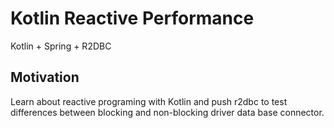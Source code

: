 # Kotlin Reactive Performance
Kotlin + Spring + R2DBC

## Motivation
Learn about reactive programing with Kotlin and push r2dbc to test differences between
blocking and non-blocking driver data base connector.

